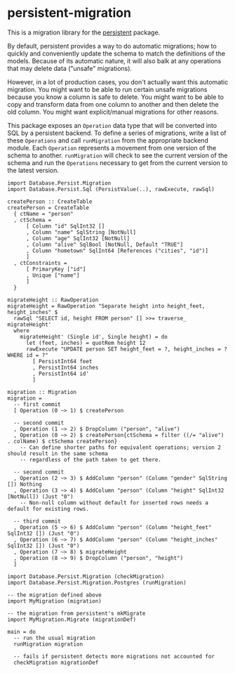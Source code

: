 # persistent-migration

This is a migration library for the
[persistent](http://www.stackage.org/package/persistent) package.

By default, persistent provides a way to do automatic migrations; how to
quickly and conveniently update the schema to match the definitions of the
models. Because of its automatic nature, it will also balk at any operations
that may delete data ("unsafe" migrations).

However, in a lot of production cases, you don't actually want this automatic
migration. You might want to be able to run certain unsafe migrations because
you know a column is safe to delete. You might want to be able to copy and
transform data from one column to another and then delete the old column. You
might want explicit/manual migrations for other reasons.

This package exposes an `Operation` data type that will be converted into SQL
by a persistent backend. To define a series of migrations, write a list of
these `Operations` and call `runMigration` from the appropriate backend module.
Each `Operation` represents a movement from one version of the schema to
another. `runMigration` will check to see the current version of the schema and
run the `Operations` necessary to get from the current version to the latest
version.

```
import Database.Persist.Migration
import Database.Persist.Sql (PersistValue(..), rawExecute, rawSql)

createPerson :: CreateTable
createPerson = CreateTable
  { ctName = "person"
  , ctSchema =
      [ Column "id" SqlInt32 []
      , Column "name" SqlString [NotNull]
      , Column "age" SqlInt32 [NotNull]
      , Column "alive" SqlBool [NotNull, Default "TRUE"]
      , Column "hometown" SqlInt64 [References ("cities", "id")]
      ]
  , ctConstraints =
      [ PrimaryKey ["id"]
      , Unique ["name"]
      ]
  }

migrateHeight :: RawOperation
migrateHeight = RawOperation "Separate height into height_feet, height_inches" $
  rawSql "SELECT id, height FROM person" [] >>= traverse_ migrateHeight'
  where
    migrateHeight' (Single id', Single height) = do
      let (feet, inches) = quotRem height 12
      rawExecute "UPDATE person SET height_feet = ?, height_inches = ? WHERE id = ?"
        [ PersistInt64 feet
        , PersistInt64 inches
        , PersistInt64 id'
        ]

migration :: Migration
migration =
  -- first commit
  [ Operation (0 ~> 1) $ createPerson

  -- second commit
  , Operation (1 ~> 2) $ DropColumn ("person", "alive")
  , Operation (0 ~> 2) $ createPerson{ctSchema = filter ((/= "alive") . colName) $ ctSchema createPerson}
    -- Can define shorter paths for equivalent operations; version 2 should result in the same schema
    -- regardless of the path taken to get there.

  -- second commit
  , Operation (2 ~> 3) $ AddColumn "person" (Column "gender" SqlString []) Nothing
  , Operation (3 ~> 4) $ AddColumn "person" (Column "height" SqlInt32 [NotNull]) (Just "0")
    -- Non-null column without default for inserted rows needs a default for existing rows.

  -- third commit
  , Operation (5 ~> 6) $ AddColumn "person" (Column "height_feet" SqlInt32 []) (Just "0")
  , Operation (6 ~> 7) $ AddColumn "person" (Column "height_inches" SqlInt32 []) (Just "0")
  , Operation (7 ~> 8) $ migrateHeight
  , Operation (8 ~> 9) $ DropColumn ("person", "height")
  ]
```

```
import Database.Persist.Migration (checkMigration)
import Database.Persist.Migration.Postgres (runMigration)

-- the migration defined above
import MyMigration (migration)

-- the migration from persistent's mkMigrate
import MyMigration.Migrate (migrationDef)

main = do
  -- run the usual migration
  runMigration migration

  -- fails if persistent detects more migrations not accounted for
  checkMigration migrationDef
```
